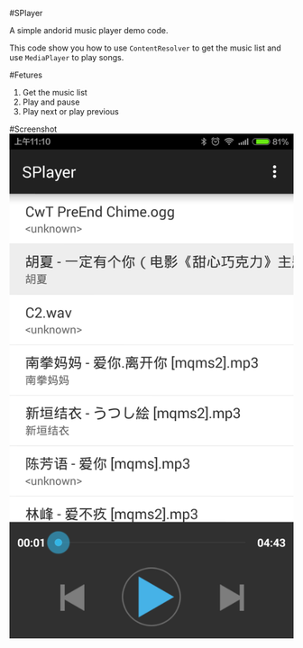 #SPlayer

A simple andorid music player demo code.

This code show you how to use `ContentResolver` to get the music list and use `MediaPlayer` to play songs.

#Fetures
1. Get the music list
2. Play and pause
3. Play next or play previous

#Screenshot
![image](./images/Screenshot_2015-05-11-11-10-21.png)